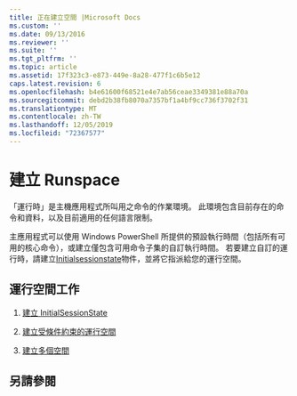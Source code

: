 ```yaml
---
title: 正在建立空間 |Microsoft Docs
ms.custom: ''
ms.date: 09/13/2016
ms.reviewer: ''
ms.suite: ''
ms.tgt_pltfrm: ''
ms.topic: article
ms.assetid: 17f323c3-e873-449e-8a28-477f1c6b5e12
caps.latest.revision: 6
ms.openlocfilehash: b4e61600f68521e4e7ab56ceae3349381e88a70a
ms.sourcegitcommit: debd2b38fb8070a7357bf1a4bf9cc736f3702f31
ms.translationtype: MT
ms.contentlocale: zh-TW
ms.lasthandoff: 12/05/2019
ms.locfileid: "72367577"
---
```

# <a name="creating-runspaces"></a>建立 Runspace

「運行時」是主機應用程式所叫用之命令的作業環境。 此環境包含目前存在的命令和資料，以及目前適用的任何語言限制。

 主應用程式可以使用 Windows PowerShell 所提供的預設執行時間（包括所有可用的核心命令），或建立僅包含可用命令子集的自訂執行時間。 若要建立自訂的運行時，請建立[Initialsessionstate](/dotnet/api/System.Management.Automation.Runspaces.InitialSessionState)物件，並將它指派給您的運行空間。

## <a name="runspace-tasks"></a>運行空間工作

1. [建立 InitialSessionState](./creating-an-initialsessionstate.md)

2. [建立受條件約束的運行空間](./creating-a-constrained-runspace.md)

3. [建立多個空間](./creating-multiple-runspaces.md)

## <a name="see-also"></a>另請參閱
